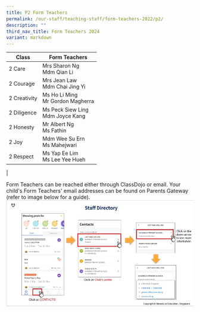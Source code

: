 ```yaml
---
title: P2 Form Teachers
permalink: /our-staff/teaching-staff/form-teachers-2022/p2/
description: ""
third_nav_title: Form Teachers 2024
variant: markdown
---
```

| Class| Form Teachers | 
| -------- | -------- |
| 2 Care     | Mrs Sharon Ng <br> Mdm Qian Li |
| 2 Courage | Mrs Jean Law <br> Mdm Chai Jing Yi|
| 2 Creativity | Ms Ho Li Ming <br> Mr Gordon Magherra |
| 2 Diligence | Ms Peck Siew Ling <br> Mdm Joyce Kang | 
| 2 Honesty | Mr Albert Ng <br> Ms Fathin | 
| 2 Joy | Mdm Wee Su Ern <br> Ms Mahejwari | 
| 2 Respect  | Ms Yap Ee Lim <br> Ms Lee Yee Hueh | 
|

Form Teachers can be reached either through ClassDojo or email. Your child's Form Teachers' email addresses can be found on Parents Gateway (refer to image below for a guide).
![](/images/PG-contacts2.jpg)